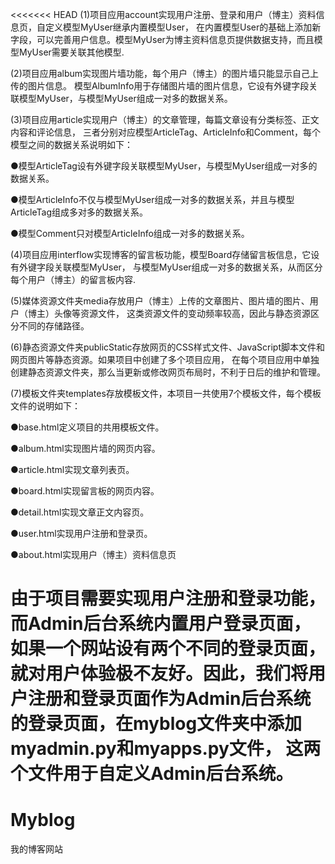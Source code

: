 <<<<<<< HEAD
(1)项目应用account实现用户注册、登录和用户（博主）资料信息页，自定义模型MyUser继承内置模型User，
在内置模型User的基础上添加新字段，可以完善用户信息。模型MyUser为博主资料信息页提供数据支持，而且模型MyUser需要关联其他模型.

(2)项目应用album实现图片墙功能，每个用户（博主）的图片墙只能显示自己上传的图片信息。
模型AlbumInfo用于存储图片墙的图片信息，它设有外键字段关联模型MyUser，与模型MyUser组成一对多的数据关系。

(3)项目应用article实现用户（博主）的文章管理，每篇文章设有分类标签、正文内容和评论信息，
三者分别对应模型ArticleTag、ArticleInfo和Comment，每个模型之间的数据关系说明如下：

●模型ArticleTag设有外键字段关联模型MyUser，与模型MyUser组成一对多的数据关系。

●模型ArticleInfo不仅与模型MyUser组成一对多的数据关系，并且与模型ArticleTag组成多对多的数据关系。

●模型Comment只对模型ArticleInfo组成一对多的数据关系。

(4)项目应用interflow实现博客的留言板功能，模型Board存储留言板信息，它设有外键字段关联模型MyUser，
与模型MyUser组成一对多的数据关系，从而区分每个用户（博主）的留言板内容.

(5)媒体资源文件夹media存放用户（博主）上传的文章图片、图片墙的图片、用户（博主）头像等资源文件，
这类资源文件的变动频率较高，因此与静态资源区分不同的存储路径。

(6)静态资源文件夹publicStatic存放网页的CSS样式文件、JavaScript脚本文件和网页图片等静态资源。如果项目中创建了多个项目应用，
在每个项目应用中单独创建静态资源文件夹，那么当更新或修改网页布局时，不利于日后的维护和管理。

(7)模板文件夹templates存放模板文件，本项目一共使用7个模板文件，每个模板文件的说明如下：

●base.html定义项目的共用模板文件。

●album.html实现图片墙的网页内容。

●article.html实现文章列表页。

●board.html实现留言板的网页内容。

●detail.html实现文章正文内容页。

●user.html实现用户注册和登录页。

●about.html实现用户（博主）资料信息页

由于项目需要实现用户注册和登录功能，而Admin后台系统内置用户登录页面，如果一个网站设有两个不同的登录页面，
就对用户体验极不友好。因此，我们将用户注册和登录页面作为Admin后台系统的登录页面，在myblog文件夹中添加myadmin.py和myapps.py文件，
这两个文件用于自定义Admin后台系统。
=======
# Myblog
我的博客网站

